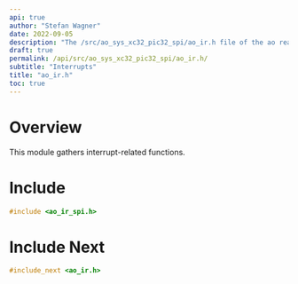 ```yaml
---
api: true
author: "Stefan Wagner"
date: 2022-09-05
description: "The /src/ao_sys_xc32_pic32_spi/ao_ir.h file of the ao real-time operating system."
draft: true
permalink: /api/src/ao_sys_xc32_pic32_spi/ao_ir.h/
subtitle: "Interrupts"
title: "ao_ir.h"
toc: true
---
```


# Overview

This module gathers interrupt-related functions.

# Include

```c
#include <ao_ir_spi.h>
```

# Include Next

```c
#include_next <ao_ir.h>
```
